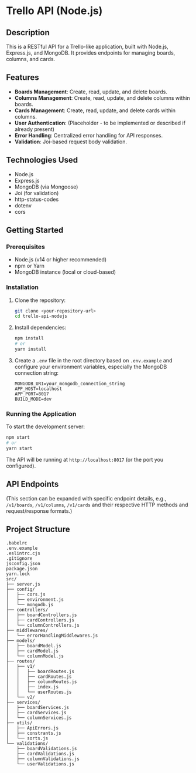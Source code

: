 # Trello API (Node.js)

## Description

This is a RESTful API for a Trello-like application, built with Node.js, Express.js, and MongoDB. It provides endpoints for managing boards, columns, and cards.

## Features

- **Boards Management**: Create, read, update, and delete boards.
- **Columns Management**: Create, read, update, and delete columns within boards.
- **Cards Management**: Create, read, update, and delete cards within columns.
- **User Authentication**: (Placeholder - to be implemented or described if already present)
- **Error Handling**: Centralized error handling for API responses.
- **Validation**: Joi-based request body validation.

## Technologies Used

- Node.js
- Express.js
- MongoDB (via Mongoose)
- Joi (for validation)
- http-status-codes
- dotenv
- cors

## Getting Started

### Prerequisites

- Node.js (v14 or higher recommended)
- npm or Yarn
- MongoDB instance (local or cloud-based)

### Installation

1. Clone the repository:
   ```bash
   git clone <your-repository-url>
   cd trello-api-nodejs
   ```

2. Install dependencies:
   ```bash
   npm install
   # or
   yarn install
   ```

3. Create a `.env` file in the root directory based on `.env.example` and configure your environment variables, especially the MongoDB connection string:
   ```
   MONGODB_URI=your_mongodb_connection_string
   APP_HOST=localhost
   APP_PORT=8017
   BUILD_MODE=dev
   ```

### Running the Application

To start the development server:

```bash
npm start
# or
yarn start
```

The API will be running at `http://localhost:8017` (or the port you configured).

## API Endpoints

(This section can be expanded with specific endpoint details, e.g., `/v1/boards`, `/v1/columns`, `/v1/cards` and their respective HTTP methods and request/response formats.)

## Project Structure

```
.babelrc
.env.example
.eslintrc.cjs
.gitignore
jsconfig.json
package.json
yarn.lock
src/
├── server.js
├── config/
│   ├── cors.js
│   ├── environment.js
│   └── mongodb.js
├── controllers/
│   ├── boardControllers.js
│   ├── cardControllers.js
│   └── columnControllers.js
├── middlewares/
│   └── errorHandlingMiddlewares.js
├── models/
│   ├── boardModel.js
│   ├── cardModel.js
│   └── columnModel.js
├── routes/
│   ├── v1/
│   │   ├── boardRoutes.js
│   │   ├── cardRoutes.js
│   │   ├── columnRoutes.js
│   │   ├── index.js
│   │   └── userRoutes.js
│   └── v2/
├── services/
│   ├── boardServices.js
│   ├── cardServices.js
│   └── columnServices.js
├── utils/
│   ├── ApiErrors.js
│   ├── constrants.js
│   └── sorts.js
└── validations/
    ├── boardValidations.js
    ├── cardValidations.js
    ├── columnValidations.js
    └── userValidations.js
```
